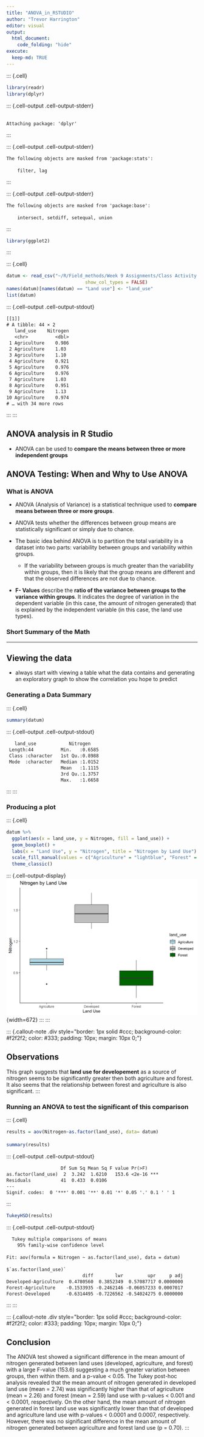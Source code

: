 ```yaml
---
title: "ANOVA_in_RSTUDIO"
author: "Trevor Harrington"
editor: visual
output:
  html_document:
    code_folding: "hide"
execute:
  keep-md: TRUE 
---
```



::: {.cell}

```{.r .cell-code}
library(readr)
library(dplyr)
```

::: {.cell-output .cell-output-stderr}
```

Attaching package: 'dplyr'
```
:::

::: {.cell-output .cell-output-stderr}
```
The following objects are masked from 'package:stats':

    filter, lag
```
:::

::: {.cell-output .cell-output-stderr}
```
The following objects are masked from 'package:base':

    intersect, setdiff, setequal, union
```
:::

```{.r .cell-code}
library(ggplot2)
```
:::

::: {.cell}

```{.r .cell-code}
datum <- read_csv("~/R/Field_methods/Week 9 Assignments/Class Activity 9.csv",
                             show_col_types = FALSE)
names(datum)[names(datum) == "Land use"] <- "land_use"
list(datum)
```

::: {.cell-output .cell-output-stdout}
```
[[1]]
# A tibble: 44 × 2
   land_use    Nitrogen
   <chr>          <dbl>
 1 Agriculture    0.986
 2 Agriculture    1.03 
 3 Agriculture    1.10 
 4 Agriculture    0.921
 5 Agriculture    0.976
 6 Agriculture    0.976
 7 Agriculture    1.03 
 8 Agriculture    0.951
 9 Agriculture    1.13 
10 Agriculture    0.974
# … with 34 more rows
```
:::
:::


## ANOVA analysis in R Studio

-   ANOVA can be used to **compare the means between three or more independent groups**

## ANOVA Testing: When and Why to Use ANOVA

### What is ANOVA

-   ANOVA (Analysis of Variance) is a statistical technique used to **compare means between three or more groups**.

-   ANOVA tests whether the differences between group means are statistically significant or simply due to chance.

-   The basic idea behind ANOVA is to partition the total variability in a dataset into two parts: variability between groups and variability within groups.

    -   If the variability between groups is much greater than the variability within groups, then it is likely that the group means are different and that the observed differences are not due to chance.

-   **F- Values** describe the **ratio of the variance between groups to the variance within groups**. It indicates the degree of variation in the dependent variable (in this case, the amount of nitrogen generated) that is explained by the independent variable (in this case, the land use types).

### Short Summary of the Math

------------------------------------------------------------------------

## Viewing the data

-   always start with viewing a table what the data contains and generating an exploratory graph to show the correlation you hope to predict

### Generating a Data Summary


::: {.cell}

```{.r .cell-code}
summary(datum)
```

::: {.cell-output .cell-output-stdout}
```
   land_use            Nitrogen     
 Length:44          Min.   :0.6585  
 Class :character   1st Qu.:0.8988  
 Mode  :character   Median :1.0152  
                    Mean   :1.1115  
                    3rd Qu.:1.3757  
                    Max.   :1.6658  
```
:::
:::


### Producing a plot


::: {.cell}

```{.r .cell-code}
datum %>% 
  ggplot(aes(x = land_use, y = Nitrogen, fill = land_use)) +
  geom_boxplot() +
  labs(x = "Land Use", y = "Nitrogen", title = "Nitrogen by Land Use") +
  scale_fill_manual(values = c("Agriculture" = "lightblue", "Forest" = "darkgreen", "Developed" = "gray")) +
  theme_classic()
```

::: {.cell-output-display}
![](ANOVA_in_RStudio_files/figure-html/unnamed-chunk-4-1.png){width=672}
:::
:::


::: {.callout-note .div style="border: 1px solid #ccc;   background-color: #f2f2f2;   color: #333;   padding: 10px;   margin: 10px 0;"}
## Observations

This graph suggests that **land use for developement** as a source of nitrogen seems to be significantly greater then both agriculture and forest. It also seems that the relationship between forest and agriculture is also significant.
:::

### Running an ANOVA to test the significant of this comparison


::: {.cell}

```{.r .cell-code}
results = aov(Nitrogen~as.factor(land_use), data= datum)

summary(results)
```

::: {.cell-output .cell-output-stdout}
```
                    Df Sum Sq Mean Sq F value Pr(>F)    
as.factor(land_use)  2  3.242  1.6210   153.6 <2e-16 ***
Residuals           41  0.433  0.0106                   
---
Signif. codes:  0 '***' 0.001 '**' 0.01 '*' 0.05 '.' 0.1 ' ' 1
```
:::

```{.r .cell-code}
TukeyHSD(results)
```

::: {.cell-output .cell-output-stdout}
```
  Tukey multiple comparisons of means
    95% family-wise confidence level

Fit: aov(formula = Nitrogen ~ as.factor(land_use), data = datum)

$`as.factor(land_use)`
                            diff        lwr         upr     p adj
Developed-Agriculture  0.4780560  0.3852349  0.57087717 0.0000000
Forest-Agriculture    -0.1533935 -0.2462146 -0.06057233 0.0007017
Forest-Developed      -0.6314495 -0.7226562 -0.54024275 0.0000000
```
:::
:::


::: {.callout-note .div style="border: 1px solid #ccc;   background-color: #f2f2f2;   color: #333;   padding: 10px;   margin: 10px 0;"}
## Conclusion

The ANOVA test showed a significant difference in the mean amount of nitrogen generated between land uses (developed, agriculture, and forest) with a large F-value (153.6) suggesting a much greater variation between groups, then within them. and a p-value \< 0.05. The Tukey post-hoc analysis revealed that the mean amount of nitrogen generated in developed land use (mean = 2.74) was significantly higher than that of agriculture (mean = 2.26) and forest (mean = 2.59) land use with p-values \< 0.001 and \< 0.0001, respectively. On the other hand, the mean amount of nitrogen generated in forest land use was significantly lower than that of developed and agriculture land use with p-values \< 0.0001 and 0.0007, respectively. However, there was no significant difference in the mean amount of nitrogen generated between agriculture and forest land use (p = 0.70).
:::
